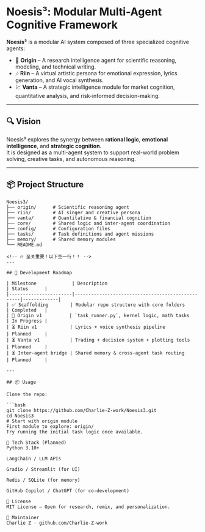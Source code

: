# Noesis³: Modular Multi-Agent Cognitive Framework

**Noesis³** is a modular AI system composed of three specialized cognitive agents:

- 🧠 **Origin** – A research intelligence agent for scientific reasoning, modeling, and technical writing.
- 🎶 **Riin** – A virtual artistic persona for emotional expression, lyrics generation, and AI vocal synthesis.
- 💹 **Vanta** – A strategic intelligence module for market cognition, quantitative analysis, and risk-informed decision-making.

---

## 🔍 Vision

Noesis³ explores the synergy between **rational logic**, **emotional intelligence**, and **strategic cognition**.  
It is designed as a multi-agent system to support real-world problem solving, creative tasks, and autonomous reasoning.

---

## 📦 Project Structure

```text
Noesis3/
├── origin/      # Scientific reasoning agent
├── riin/        # AI singer and creative persona
├── vanta/       # Quantitative & financial cognition
├── core/        # Shared logic and inter-agent coordination
├── config/      # Configuration files
├── tasks/       # Task definitions and agent missions
├── memory/      # Shared memory modules
└── README.md

<!-- 🔥 至关重要！以下空一行！！ -->
---

## 🚀 Development Roadmap

| Milestone             | Description                                      | Status      |
|-----------------------|--------------------------------------------------|-------------|
| ✅ Scaffolding        | Modular repo structure with core folders         | Completed   |
| 🔧 Origin v1          | `task_runner.py`, kernel logic, math tasks       | In Progress |
| ⏳ Riin v1            | Lyrics + voice synthesis pipeline                | Planned     |
| ⏳ Vanta v1           | Trading + decision system + plotting tools       | Planned     |
| ⏳ Inter-agent bridge | Shared memory & cross-agent task routing         | Planned     |

---

## 📦 Usage

Clone the repo:

```bash
git clone https://github.com/Charlie-Z-work/Noesis3.git
cd Noesis3
# Start with origin module
First module to explore: origin/
Try running the initial task logic once available.

🔧 Tech Stack (Planned)
Python 3.10+

LangChain / LLM APIs

Gradio / Streamlit (for UI)

Redis / SQLite (for memory)

GitHub Copilot / ChatGPT (for co-development)

📄 License
MIT License – Open for research, remix, and personalization.

👤 Maintainer
Charlie Z · github.com/Charlie-Z-work

